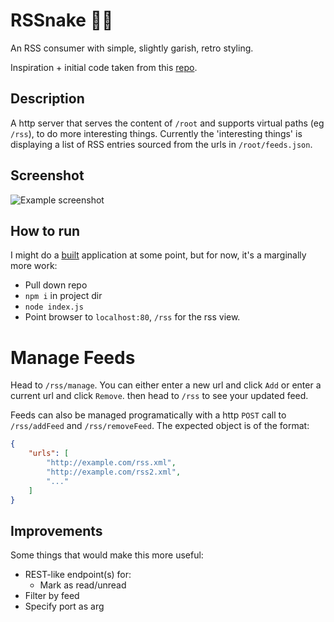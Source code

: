 # RSSnake 🐍🌐

An RSS consumer with simple, slightly garish, retro styling.

Inspiration + initial code taken from this [repo](https://github.com/hongkiat/js-rss-reader/).

## Description
A http server that serves the content of `/root` and supports virtual paths (eg `/rss`), to do more interesting things. Currently the 'interesting things' is displaying a list of RSS entries sourced from the urls in `/root/feeds.json`.

## Screenshot

![Example screenshot](https://i.imgur.com/DMXMW3a.png)

## How to run

I might do a [built](https://github.com/zeit/pkg) application at some point, but for now, it's a marginally more work:

- Pull down repo
- `npm i` in project dir
- `node index.js`
- Point browser to `localhost:80`, `/rss` for the rss view.

# Manage Feeds

Head to `/rss/manage`. You can either enter a new url and click `Add` or enter a current url and click `Remove`. then head to `/rss` to see your updated feed.

Feeds can also be managed programatically with a http `POST` call to `/rss/addFeed` and `/rss/removeFeed`. The expected object is of the format:

```JSON
{
    "urls": [
        "http://example.com/rss.xml",
        "http://example.com/rss2.xml",
        "..."
    ]
}
```

## Improvements

Some things that would make this more useful:

 - REST-like endpoint(s) for:
    - Mark as read/unread
- Filter by feed
- Specify port as arg